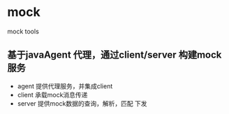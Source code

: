 # mock
mock tools

## 基于javaAgent 代理，通过client/server 构建mock服务
- agent 提供代理服务，并集成client
- client 承载mock消息传递
- server 提供mock数据的查询，解析，匹配 下发
